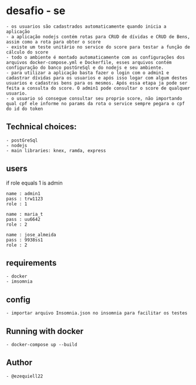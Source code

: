 # desafio - se  

    - os usuarios são cadastrados automaticamente quando inicia a aplicação
    - a aplicação nodejs contém rotas para CRUD de dívidas e CRUD de Bens, assim como a rota para obter o score
    - existe um teste unitário no service do score para testar a função de cálculo do score
    - todo o ambiente é montado automaticamente com as configurações dos arquivos docker-compose.yml e Dockerfile, esses arquivos contém configuração do banco postGreSql e do nodejs e seu ambiente.
    - para utilizar a aplicação basta fazer o login com o admin1 e cadastrar dívidas para os usuarios e após isso logar com algum destes usuarios e cadastras bens para os mesmos. Após essa etapa ja pode ser feita a consulta do score. O admin1 pode consultar o score de qualquer usuario.
    - o usuario só consegue consultar seu proprio score, não importando qual cpf ele informe no params da rota o service sempre pegara o cpf do id do token
    
## Technical choices:
    - postGreSql
    - nodejs
    - main libraries: knex, ramda, express

## users
   if role equals 1 is admin 

    name : admin1
    pass : trw1123
    role : 1

    name : maria_t
    pass : uu6642
    role : 2

    name : jose_almeida
    pass : 9938ss1
    role : 2
## requirements

    - docker
    - imsomnia

## config

    - importar arquivo Insomnia.json no insomnia para facilitar os testes

## Running with docker
    - docker-compose up --build

## Author
    - @ezequiell22